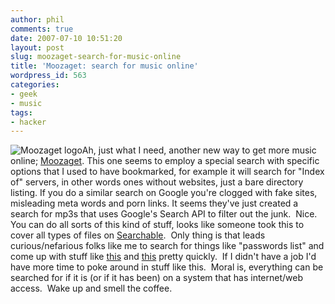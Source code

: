 ```yaml
---
author: phil
comments: true
date: 2007-07-10 10:51:20
layout: post
slug: moozaget-search-for-music-online
title: 'Moozaget: search for music online'
wordpress_id: 563
categories:
- geek
- music
tags:
- hacker
---
```


![Moozaget logo](http://fak3r.com/wp-content/uploads/2007/07/logo.jpg)Ah, just what I need, another new way to get more music online; [Moozaget](http://moozaget.com/).  This one seems to employ a special search with specific options that I used to have bookmarked, for example it will search for "Index of" servers, in other words ones without websites, just a bare directory listing.  If you do a similar search on Google you're clogged with fake sites, misleading meta words and porn links.  It seems they've just created a search for mp3s that uses Google's Search API to filter out the junk.  Nice.  You can do all sorts of this kind of stuff, looks like someone took this to cover all types of files on [Searchable](http://searchable.awardspace.com/).  Only thing is that leads curious/nefarious folks like me to search for things like "passwords list" and come up with stuff like [this](http://64.233.167.104/custom?q=cache:6iCxZVAainMJ:www.j-j.co.za/downloads/Oracle%2520default%2520password%2520hashes%2520updated%2520Sep%25207%25202003.xls+passwords+filetype:xls&hl=en&ct=clnk&cd=8&gl=us&client=pub-9662529780769554) and [this](http://64.233.167.104/search?q=cache:AZgqeFKHbn0J:www.borduas.net/documents/7/37/camille_tasklists.xls+Grosnor+pass.htm&hl=en&ct=clnk&cd=1&gl=us&client=firefox-a) pretty quickly.  If I didn't have a job I'd have more time to poke around in stuff like this.  Moral is, everything can be searched for if it is (or if it has been) on a system that has internet/web access.  Wake up and smell the coffee.
